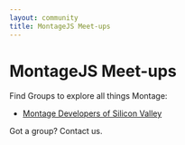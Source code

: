 ```yaml
---
layout: community
title: MontageJS Meet-ups
---
```


# MontageJS Meet-ups
Find Groups to explore all things Montage:

* [Montage Developers of Silicon Valley](http://www.meetup.com/Montage-Developers-of-Silicon-Valley/)

Got a group? Contact us.

